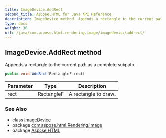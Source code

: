 ```yaml
---
title: ImageDevice.AddRect
second_title: Aspose.HTML for Java API Reference
description: ImageDevice method. Appends a rectangle to the current path as a complete subpath
type: docs
weight: 30
url: /java/com.aspose.html.rendering.image/imagedevice/addrect/
---
```

## ImageDevice.AddRect method

Appends a rectangle to the current path as a complete subpath.

```java
public void AddRect(RectangleF rect)
```

| Parameter | Type | Description |
| --- | --- | --- |
| rect | RectangleF | A rectangle to draw. |

### See Also

* class [ImageDevice](../)
* package [com.aspose.html.Rendering.Image](../../imagedevice/)
* package [Aspose.HTML](../../../)
